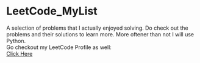# LeetCode_MyList
A selection of problems that I actually enjoyed solving. Do check out the problems and their solutions to learn more.
More oftener than not I will use Python.
<br>
Go checkout my LeetCode Profile as well:
<br>
<a href="https://leetcode.com/user9927Mm/">Click Here</a>

